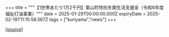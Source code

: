 +++
title = """【1世帯あたり1万2千円】栗山町特別冬期生活支援金（令和6年度福祉灯油事業）"""
date = 2025-01-29T00:00:00.000Z
expiryDate = 2025-02-19T11:15:58.567Z
tags = ["kuriyama","news"]
+++


[[source]](https://www.town.kuriyama.hokkaido.jp/soshiki/39/30114.html)
